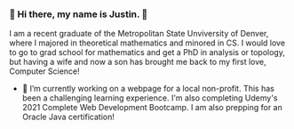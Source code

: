 ### 👋 Hi there, my name is Justin. 👋
I am a recent graduate of the Metropolitan State Unviversity of Denver, where I majored in theoretical mathematics and minored in CS.
I would love to go to grad school for mathematics and get a PhD in analysis or topology, but having a wife and now a son has brought me back
to my first love, Computer Science!
<!--
**JustinSingleton303/JustinSingleton303** is a ✨ _special_ ✨ repository because its `README.md` (this file) appears on your GitHub profile.

Here are some ideas to get you started: -->

- 🔭 I’m currently working on a webpage for a local non-profit.  This has been a challenging learning experience.
     I'm also completing Udemy's 2021 Complete Web Development Bootcamp. I am also prepping for an Oracle Java certification!
<!-- 🌱 I’m currently learning nodejs and expressjs
- 👯 I’m looking to collaborate on ... 
- 🤔 I’m looking for help with ...
- 💬 Ask me about ...
- 📫 How to reach me: ...
- 😄 Pronouns: ...
- ⚡ Fun fact: ... -->

